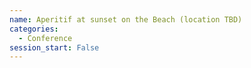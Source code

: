 ```yaml
---
name: Aperitif at sunset on the Beach (location TBD)
categories:
  - Conference
session_start: False
---
```

